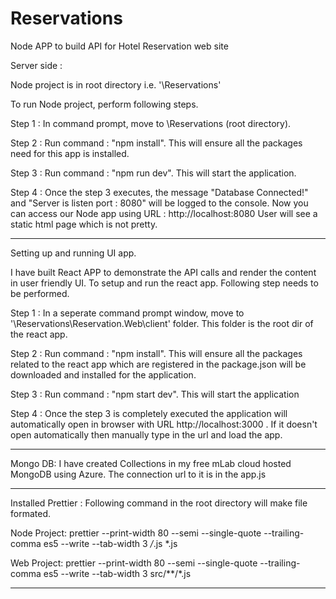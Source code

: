# Reservations
Node APP to build API for Hotel Reservation web site

Server side :

Node project is in root directory i.e. '\Reservations'

To run Node project, perform following steps.

Step 1 : In command prompt,   move to \Reservations (root directory).

Step 2 : Run command : "npm install". This will ensure all the packages need for this app is installed.

Step 3 : Run command : "npm run dev". This will start the application.

Step 4 : Once the step 3 executes, the message "Database Connected!" and "Server is listen port : 8080" will be logged to the console. Now you can access our Node app using URL : http://localhost:8080
User will see a static html page which is not pretty.

**********************************************************************************************************************************************************

Setting up and running UI app.

I have built React APP to demonstrate the API calls and render the content in user friendly UI. 
To setup and run the react app. Following step needs to be performed.

Step 1 : In a seperate command prompt window, move to '\Reservations\Reservation.Web\client' folder. This folder is the root dir of the react app.

Step 2 : Run command : "npm install". This will ensure all the packages related to the react app which are registered in the package.json will be downloaded and installed for the application.

Step 3 : Run command : "npm start dev". This will start the application 

Step 4 : Once the step 3 is completely executed the application will automatically open in browser with URL http://localhost:3000 . If it doesn't open automatically then manually type in the url and load the app. 

**********************************************************************************************************************************************************
Mongo DB:
I have created Collections in my free mLab cloud hosted MongoDB using Azure. The connection url to it is in the app.js

**********************************************************************************************************************************************************
Installed Prettier :
Following command in the root directory will make file formated. 

Node Project: 
prettier --print-width 80 --semi --single-quote --trailing-comma es5 --write --tab-width 3 */*.js *.js

Web Project: 
prettier --print-width 80 --semi --single-quote --trailing-comma es5 --write --tab-width 3 src/**/*.js

**********************************************************************************************************************************************************
